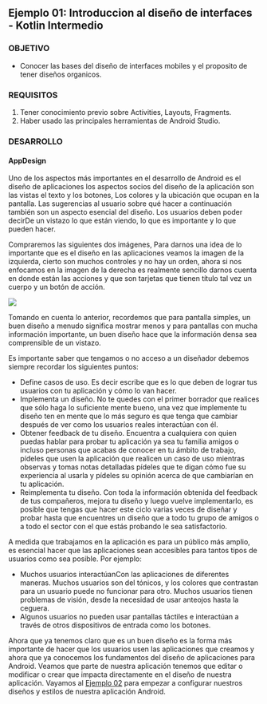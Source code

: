 ## Ejemplo 01: Introduccion al diseño de interfaces - Kotlin Intermedio

### OBJETIVO

- Conocer las bases del diseño de interfaces mobiles y el proposito de tener diseños organicos.

### REQUISITOS

1. Tener conocimiento previo sobre Activities, Layouts, Fragments.
2. Haber usado las principales herramientas de Android Studio.

### DESARROLLO

#### AppDesign

Uno de los aspectos más importantes en el desarrollo de Android es el diseño de aplicaciones los aspectos socios del diseño de la aplicación son las vistas el texto y los botones, Los colores y la ubicación que ocupan en la pantalla. Las sugerencias al usuario sobre qué hacer a continuación también son un aspecto esencial del diseño. Los usuarios deben poder decirDe un vistazo lo que están viendo, lo que es importante y lo que pueden hacer.

Compraremos las siguientes dos imágenes, Para darnos una idea de lo importante que es el diseño en las aplicaciones veamos la imagen de la izquierda, cierto son muchos controles y no hay un orden, ahora si nos enfocamos en la imagen de la derecha es realmente sencillo darnos cuenta en donde están las acciones y que son tarjetas que tienen título tal vez un cuerpo y un botón de acción.

![](https://github.com/beduExpert/B1-Kotlin-Intermedio/blob/master/Sesion-05/Ejemplo-01/Images/1.png)

Tomando en cuenta lo anterior, recordemos que para pantalla simples, un buen diseño a menudo significa mostrar menos y para pantallas con mucha información importante, un buen diseño hace que la información densa sea comprensible de un vistazo.

Es importante saber que tengamos o no acceso a un diseñador debemos siempre recordar los siguientes puntos:

- Define casos de uso. Es decir escribe que es lo que deben de lograr tus usuarios con tu aplicación y cómo lo van hacer.
- Implementa un diseño. No te quedes con el primer borrador que realices que sólo haga lo suficiente mente bueno, una vez que implemente tu diseño ten en mente que lo más seguro es que tenga que cambiar después de ver como los usuarios reales interactúan con él.
- Obtener feedback de tu diseño. Encuentra a cualquiera con quien puedas hablar para probar tu aplicación ya sea tu familia amigos o incluso personas que acabas de conocer en tu ámbito de trabajo, pídeles que usen la aplicación que realicen un caso de uso mientras observas y tomas notas detalladas pídeles que te digan cómo fue su experiencia al usarla y pídeles su opinión acerca de que cambiarían en tu aplicación.
- Reimplementa tu diseño. Con toda la información obtenida del feedback de tus compañeros, mejora tu diseño y luego vuelve implementarlo, es posible que tengas que hacer este ciclo varias veces de diseñar y probar hasta que encuentres un diseño que a todo tu grupo de amigos o a todo el sector con el que estás probando le sea satisfactorio.

A medida que trabajamos en la aplicación es para un público más amplio, es esencial hacer que las aplicaciones sean accesibles para tantos tipos de usuarios como sea posible. Por ejemplo:

- Muchos usuarios interactúanCon las aplicaciones de diferentes maneras. Muchos usuarios son del tónicos, y los colores que contrastan para un usuario puede no funcionar para otro. Muchos usuarios tienen problemas de visión, desde la necesidad de usar anteojos hasta la ceguera.
- Algunos usuarios no pueden usar pantallas táctiles e interactúan a través de otros dispositivos de entrada como los botones.

Ahora que ya tenemos claro que es un buen diseño es la forma más importante de hacer que los usuarios usen las aplicaciones que creamos y ahora que ya conocemos los fundamentos del diseño de aplicaciones para Android. Veamos que parte de nuestra aplicación tenemos que editar o modificar o crear que impacta directamente en el diseño de nuestra aplicación. Vayamos al [Ejemplo 02](/../../tree/master/Sesion-05/Ejemplo-01/) para empezar a configurar nuestros diseños y estilos de nuestra aplicación Android.